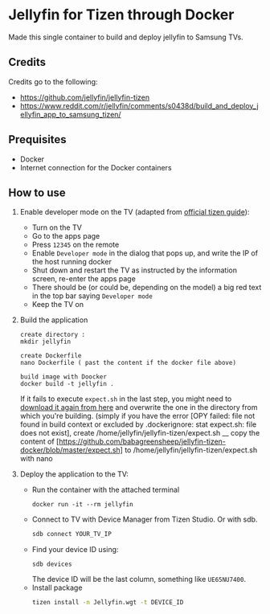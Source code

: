# Jellyfin for Tizen through Docker
Made this single container to build and deploy jellyfin to Samsung TVs.

## Credits
Credits go to the following:
- https://github.com/jellyfin/jellyfin-tizen
- https://www.reddit.com/r/jellyfin/comments/s0438d/build_and_deploy_jellyfin_app_to_samsung_tizen/

## Prequisites
- Docker
- Internet connection for the Docker containers

## How to use
1. Enable developer mode on the TV (adapted from [official tizen guide](https://developer.samsung.com/tv/develop/getting-started/using-sdk/tv-device)):
   - Turn on the TV
   - Go to the apps page
   - Press `12345` on the remote
   - Enable `Developer mode` in the dialog that pops up, and write the IP of the host running docker
   - Shut down and restart the TV as instructed by the information screen, re-enter the apps page
   - There should be (or could be, depending on the model) a big red text in the top bar saying `Developer mode`
   - Keep the TV on
2. Build the application
   ```
   create directory : 
   mkdir jellyfin 
   
   create Dockerfile 
   nano Dockerfile ( past the content if the docker file above)
   
   build image with Doocker 
   docker build -t jellyfin .
   ```
   If it fails to execute `expect.sh` in the last step, you might need to [download it again from here](https://github.com/babagreensheep/jellyfin-tizen-docker/blob/master/expect.sh) and overwrite the one in the directory from which you're building.
   (simply if you have the error [OPY failed: file not found in build context or excluded by .dockerignore: stat expect.sh: file does not exist], create /home/jellyfin/jellyfin-tizen/expect.sh __ copy the content of [https://github.com/babagreensheep/jellyfin-tizen-docker/blob/master/expect.sh] to /home/jellyfin/jellyfin-tizen/expect.sh with nano 
   
3. Deploy the application to the TV:
   - Run the container with the attached terminal
     ```
     docker run -it --rm jellyfin
     ```
   - Connect to TV with Device Manager from Tizen Studio. Or with sdb.
     ```sh
     sdb connect YOUR_TV_IP
     ```
   - Find your device ID using:
     ```
     sdb devices
     ```
     The device ID will be the last column, something like `UE65NU7400`.
   - Install package
     ```sh
     tizen install -n Jellyfin.wgt -t DEVICE_ID
     ```
